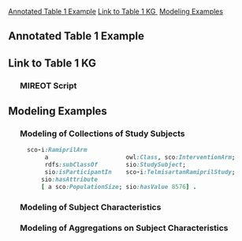 [Annotated Table 1 Example](#annotatedtable) [Link to Table 1 KG ](#linktotable) [Modeling Examples](#modelingexample) 

<article class="mb-5" id="annotatedtable">
<content>
<h2>Annotated Table 1 Example</h2>
<ul>
  
 </ul>
 </content>
 
 
 <article class="mb-5" id="linktotable">
<content>
<h2> Link to Table 1 KG </h2>
<ul>
   <h3> MIREOT Script </h3>
 </ul>
 </content>


 <article class="mb-5" id="modelingexample">
<content>
<h2> Modeling Examples</h2>
<ul>
   <h3> Modeling of Collections of Study Subjects </h3>
 
 ```ruby
   sco-i:RamiprilArm
        a                      owl:Class, sco:InterventionArm; 
        rdfs:subClassOf        sio:StudySubject;
        sio:isParticipantIn    sco-i:TelmisartanRamiprilStudy;   
       sio:hasAttribute    
       [ a sco:PopulationSize; sio:hasValue 8576] .
  ```
   <h3> Modeling of Subject Characteristics </h3>
   <h3> Modeling of Aggregations on Subject Characteristics</h3>
 </ul>
 </content>

